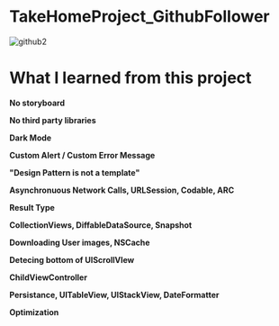 # TakeHomeProject_GithubFollower
![github2](https://user-images.githubusercontent.com/61834038/121122236-09afe180-c85c-11eb-9dfd-e58b57c1b39f.png)


# What I learned from this project

**No storyboard**
 

**No third party libraries**
 

**Dark Mode**
 

**Custom Alert / Custom Error Message**
 

**"Design Pattern is not a template"**
 

**Asynchronuous Network Calls, URLSession, Codable, ARC**
  

**Result Type**
 

**CollectionViews, DiffableDataSource, Snapshot**
  

**Downloading User images, NSCache**
 

**Detecing bottom of UIScrollVIew**
 

**ChildViewController**
 

**Persistance, UITableView, UIStackView, DateFormatter**


**Optimization**
 
